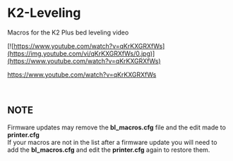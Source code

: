 # K2-Leveling

Macros for the K2 Plus bed leveling video

[![https://www.youtube.com/watch?v=qKrKXGRXfWs](https://img.youtube.com/vi/qKrKXGRXfWs/0.jpg)](https://www.youtube.com/watch?v=qKrKXGRXfWs)

https://www.youtube.com/watch?v=qKrKXGRXfWs<br>

<br>

## NOTE
Firmware updates may remove the <b>bl_macros.cfg</b> file and the edit made to <b>printer.cfg</b><br>
If your macros are not in the list after a firmware update you will need to add the <b>bl_macros.cfg</b> and edit the <b>printer.cfg</b> again to restore them.
<br>
